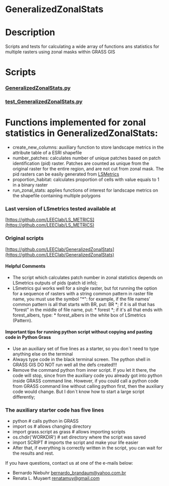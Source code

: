 # GeneralizedZonalStats
# Description 
Scripts and tests for calculating a wide array of functions ans statistics for multiple rasters using zonal masks within GRASS GIS

# Scripts

### [GeneralizedZonalStats.py](https://github.com/LEEClab/GeneralizedZonalStats/blob/master/GeneralizedZonalStats.py)

### [test_GeneralizedZonalStats.py](https://github.com/LEEClab/GeneralizedZonalStats/blob/master/test_GeneralizedZonalStats.py)

# Functions implemented for zonal statistics in GeneralizedZonalStats:
+ create_new_columns: auxiliary function to store landscape metrics in the attribute table of a ESRI shapefile
+ number_patches: calculates number of unique patches based on patch identification (pid) raster. Patches are counted as unique from the original raster for the entire region, and are not cut from zonal mask. The pid rasters can be easily generated from [LSMetrics](https://github.com/LEEClab/LS_METRICS)
+ proportion_habitat: calculates proportion of cells with value equals to 1 in a binary raster
+ run_zonal_stats: applies functions of interest for landscape metrics on the shapefile containing multiple polygons 

### Last version of LSmetrics tested available at
[https://github.com/LEEClab/LS_METRICS](https://github.com/LEEClab/LS_METRICS)

### Original scripts
[https://github.com/LEEClab/GeneralizedZonalStats](https://github.com/LEEClab/GeneralizedZonalStats)

#### Helpful Comments

- The script which calculates patch number in zonal statistics depends on LSmetrics outputs of pids (patch id info); 
- LSmetrics gui works well for a single raster, but fot running the option for a sequence of rasters with a string common pattern in raster file name, you must use the symbol "*": 
for example, if the file names' common pattern is all that starts with BR, put: BR *;
if it is all that has "forest" in the middle of file name, put: * forest *;
if it's all that ends with forest_albers, type: * forest_albers in the white box of LSmetrics (Pattern).

#### Important tips for running python script without copying and pasting code in Python Grass

+ Use an auxiliary set of five lines as a starter, so you don´t need to type anything else on the terminal
+ Always type code in the black terminal screen. The python shell in GRASS GIS DO NOT run well all the defs created!!!
+ Remove the command python from inner script. If you let it there, the code will stop, since from the auxiliary code you already got into python inside GRASS command line. However, if you could call a python code from GRASS command line without calling python first, then the auxiliary code would change. But I don´t know how to start a large script differently;

### The auxiliary starter code has five lines

+ python # calls python in GRASS 
+ import os # allows changing directory
+ import grass.script as grass # allows importing scripts
+ os.chdir('WORKDIR') # set directory where the script was saved
+ import SCRIPT # imports the script and make your life easier
+ After that, if everything is correctly written in the script, you can wait for the results and rest.

If you have questions, contact us at one of the e-mails below:

+ Bernardo Niebuhr bernardo_brandaum@yahoo.com.br
+ Renata L. Muyaert renatamuy@gmail.com

